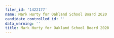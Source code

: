 ```yaml
---
filer_id: '1422177'
name: Mark Hurty for Oakland School Board 2020
candidate_controlled_id: ''
data_warning: ''
title: Mark Hurty for Oakland School Board 2020
---
```

